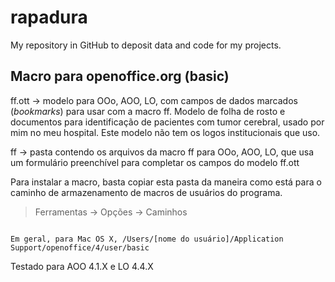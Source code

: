 # rapadura
My repository in GitHub to deposit data and code for my projects.

## Macro para openoffice.org (basic)

ff.ott -> modelo para OOo, AOO, LO, com campos de dados marcados (*bookmarks*) para usar com a macro ff. Modelo de folha de rosto e documentos para identificação de pacientes com tumor cerebral, usado por mim no meu hospital. Este modelo não tem os logos institucionais que uso.

ff -> pasta contendo os arquivos da macro ff para OOo, AOO, LO, que usa um formulário preenchível para completar os campos do modelo ff.ott

Para instalar a macro, basta copiar esta pasta da maneira como está para o caminho de armazenamento de macros de usuários do programa.

> Ferramentas -> Opções -> Caminhos

```

Em geral, para Mac OS X, /Users/[nome do usuário]/Application Support/openoffice/4/user/basic

```

Testado para AOO 4.1.X e LO 4.4.X
